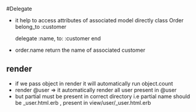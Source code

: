 #Delegate 
- it help to access attributes of associated model directly
class Order
  belong_to :customer

  delegate :name, to: :customer
end 

- order.name return the name of associated customer 

## render 
- if we pass object in render it will automatically run object.count 
- render @user => it automatically render all user present in @user 
- but partial must be present in correct directory i.e partial name should be _user.html.erb , present in view/user/_user.html.erb


 
